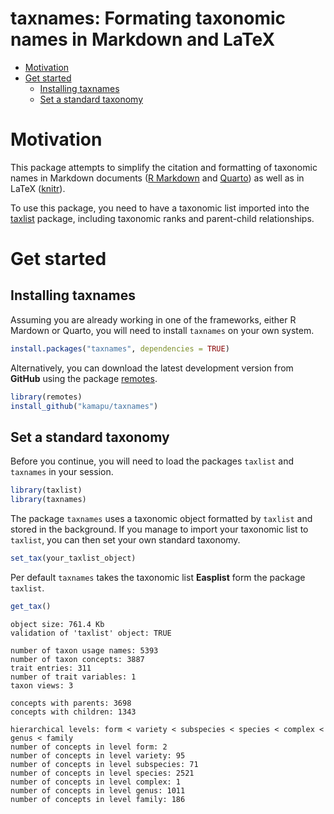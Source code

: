 # taxnames: Formating taxonomic names in Markdown and LaTeX


- [Motivation](#motivation)
- [Get started](#get-started)
  - [Installing taxnames](#installing-taxnames)
  - [Set a standard taxonomy](#set-a-standard-taxonomy)

# Motivation

This package attempts to simplify the citation and formatting of
taxonomic names in Markdown documents ([R
Markdown](https://rmarkdown.rstudio.com/) and
[Quarto](https://quarto.org/)) as well as in LaTeX
([knitr](https://yihui.org/knitr/)).

To use this package, you need to have a taxonomic list imported into the
[taxlist](https://docs.ropensci.org/taxlist/) package, including
taxonomic ranks and parent-child relationships.

# Get started

## Installing taxnames

Assuming you are already working in one of the frameworks, either R
Mardown or Quarto, you will need to install `taxnames` on your own
system.

``` r
install.packages("taxnames", dependencies = TRUE)
```

Alternatively, you can download the latest development version from
**GitHub** using the package [remotes](https://remotes.r-lib.org/).

``` r
library(remotes)
install_github("kamapu/taxnames")
```

## Set a standard taxonomy

Before you continue, you will need to load the packages `taxlist` and
`taxnames` in your session.

``` r
library(taxlist)
library(taxnames)
```

The package `taxnames` uses a taxonomic object formatted by `taxlist`
and stored in the background. If you manage to import your taxonomic
list to `taxlist`, you can then set your own standard taxonomy.

``` r
set_tax(your_taxlist_object)
```

Per default `taxnames` takes the taxonomic list **Easplist** form the
package `taxlist`.

``` r
get_tax()
```

    object size: 761.4 Kb 
    validation of 'taxlist' object: TRUE 

    number of taxon usage names: 5393 
    number of taxon concepts: 3887 
    trait entries: 311 
    number of trait variables: 1 
    taxon views: 3 

    concepts with parents: 3698 
    concepts with children: 1343 

    hierarchical levels: form < variety < subspecies < species < complex < genus < family 
    number of concepts in level form: 2
    number of concepts in level variety: 95
    number of concepts in level subspecies: 71
    number of concepts in level species: 2521
    number of concepts in level complex: 1
    number of concepts in level genus: 1011
    number of concepts in level family: 186

